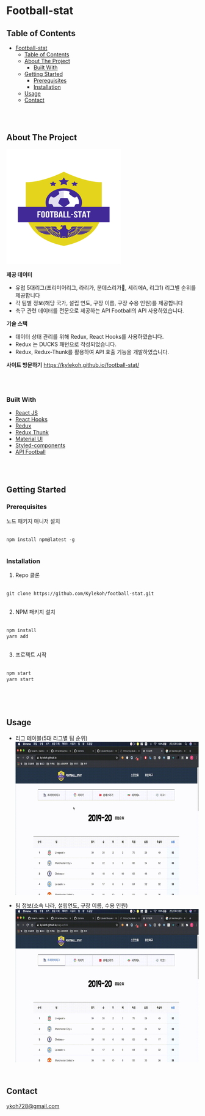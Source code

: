 # Football-stat

## Table of Contents

- [Football-stat](#football-stat)
  - [Table of Contents](#table-of-contents)
  - [About The Project](#about-the-project)
    - [Built With](#built-with)
  - [Getting Started](#getting-started)
    - [Prerequisites](#prerequisites)
    - [Installation](#installation)
  - [Usage](#usage)
  - [Contact](#contact)

<br/>
<br/>

## About The Project

<img src='./src/Images/logo1.png' width="300" height="300" margin="0 auto">
<br/>

**제공 데이터**

- 유럽 5대리그(프리미어리그, 라리가, 분데스리가, 세리에A, 리그1) 리그별 순위를 제공합니다
- 각 팀별 정보(해당 국가, 설립 연도, 구장 이름, 구장 수용 인원)를 제공합니다
- 축구 관련 데이터를 전문으로 제공하는 API Football의 API 사용하였습니다.

**기술 스택**

- 데이터 상태 관리를 위해 Redux, React Hooks를 사용하였습니다.
- Redux 는 DUCKS 패턴으로 작성되었습니다.
- Redux, Redux-Thunk를 활용하여 API 호출 기능을 개발하였습니다.

**사이트 방문하기**
https://kylekoh.github.io/football-stat/

<br/>
<br/>

### Built With

- [React JS](https://ko.reactjs.org/)
- [React Hooks](https://ko.reactjs.org/docs/hooks-intro.html)
- [Redux](https://redux.js.org/)
- [Redux Thunk](https://github.com/reduxjs/redux-thunk)
- [Material UI](https://material-ui.com/)
- [Styled-components](https://styled-components.com/)
- [API Football](https://www.api-football.com/)

<br/>
<br/>

## Getting Started

### Prerequisites

노드 패키지 매니저 설치

<pre>
<code>
npm install npm@latest -g
</code>
</pre>

### Installation

1. Repo 클론
<pre>
<code>
git clone https://github.com/Kylekoh/football-stat.git
</code>
</pre>

2. NPM 패키지 설치
<pre>
<code>
npm install
yarn add
</code>
</pre>

3. 프로젝트 시작
<pre>
<code>
npm start
yarn start
</code>
</pre>

<br/>
<br/>

## Usage

- 리그 테이블(5대 리그별 팀 순위)
  <img src='./src/Images/league.gif' width="600" height="400" margin="0 auto">
  <br/>

- 팀 정보(소속 나라, 설립연도, 구장 이름, 수용 인원)
  <img src='./src/Images/teamInfo.gif' width="600" height="400" margin="0 auto">

<br/>

## Contact

<ykoh728@gmail.com>
